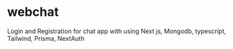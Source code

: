 # webchat
Login and Registration for chat app with using Next js, Mongodb, typescript, Tailwind, Prisma, NextAuth

